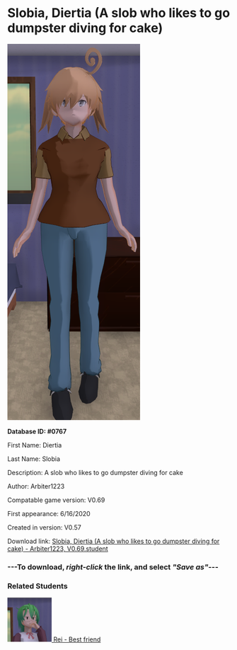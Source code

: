 # Slobia, Diertia (A slob who likes to go dumpster diving for cake)

<img src="../../Files/Images/Slobia, Diertia (A slob who likes to go dumpster diving for cake).png" title="Slobia, Diertia (A slob who likes to go dumpster diving for cake) - Arbiter1223, V0.69">

**Database ID: #0767**

First Name: Diertia

Last Name: Slobia

Description: A slob who likes to go dumpster diving for cake

Author: Arbiter1223

Compatable game version: V0.69

First appearance: 6/16/2020

Created in version: V0.57

Download link: <a href="https://raw.githubusercontent.com/Arbiter1223/Daigaku-Gurashi-Custom-Students/master/Files/Student%20Files/Slobia%2C%20Diertia%20(A%20slob%20who%20likes%20to%20go%20dumpster%20diving%20for%20cake)%20-%20Arbiter1223%2C%20V0.69.student">Slobia, Diertia (A slob who likes to go dumpster diving for cake) - Arbiter1223, V0.69.student</a>

### ---**To download, _right-click_ the link, and select _"Save as"_**---

### Related Students

<a href="Yamaguchiya, Rei (Diertia's perverted bff).md"><img src="../../Files/Thumbs/Yamaguchiya, Rei (Diertia's perverted bff).png" height="100" width="100" title="Yamaguchiya, Rei (Diertia's perverted bff) - Rando Studenta, V0.69"></a><a href="Yamaguchiya, Rei (Diertia's perverted bff).md"> Rei - Best friend</a>

